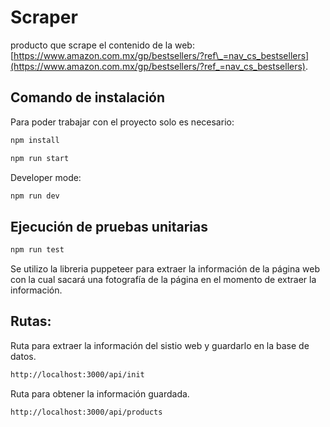 # Scraper

producto que scrape el contenido de la web: [https://www.amazon.com.mx/gp/bestsellers/?ref\_=nav_cs_bestsellers](https://www.amazon.com.mx/gp/bestsellers/?ref_=nav_cs_bestsellers).

## Comando de instalación

Para poder trabajar con el proyecto solo es necesario:

```bash
npm install
```

```bash
npm run start 
```

Developer mode:

```bash
npm run dev 
```


## Ejecución de pruebas unitarias

```bash
npm run test
```

Se utilizo la libreria puppeteer para extraer la información de la página web con la cual sacará una fotografía de la página en el momento de extraer la información.


## Rutas:

Ruta para extraer la información del sistio web y guardarlo en la base de datos.

```bash
http://localhost:3000/api/init
```

Ruta para obtener la información guardada.

```bash
http://localhost:3000/api/products
```
